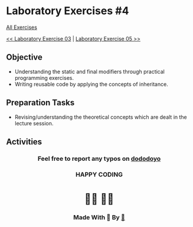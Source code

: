 # Laboratory Exercises #4

[All Exercises](../README.md)

[<< Laboratory Exercise 03](../Lab_03/readMeLab03.md) | [Laboratory Exercise 05 >>](../Lab_05/readMeLab05.md)

## Objective

- Understanding the static and final modifiers through practical programming exercises.
- Writing reusable code by applying the concepts of inheritance.

## Preparation Tasks

- Revising/understanding the theoretical concepts which are dealt in the lecture session.

## Activities


<center>

### Feel free to report any typos on [dododoyo](https://github.com/dododoyo)

### HAPPY CODING  
# 🧑‍💻 👨‍💻

### Made With 🖤 By  [🐬](https://github.com/dododoyo)

</center>
